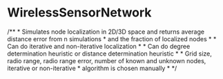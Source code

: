 # WirelessSensorNetwork
/**
     * Simulates node localization in 2D/3D space and returns average distance error from n simulations
     * and the fraction of localized nodes
     *
     * Can do iterative and non-iterative localization
     *
     * Can do degree determination heuristic or distance determination heuristic
     *
     * Grid size, radio range, radio range error, number of known and unknown nodes, iterative or non-iterative
     * algorithm is chosen manually
     *
     */
